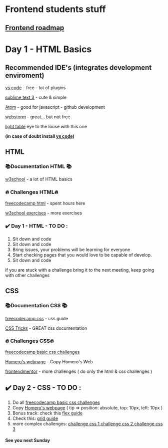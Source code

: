 # Frontend students stuff

## [Frontend roadmap]

# Day 1 - HTML Basics 

## Recommended IDE's (integrates development enviroment)

[vs code] - free - lot of plugins

[sublime text 3] - cute & simple

[Atom] - good for javascript - github development

[webstorm] - great... but not free

[light table] eye to the louse with this one

**(in case of doubt install [vs code])**

## HTML

### 📚Documentation HTML 📚
[w3school] - a lot of HTML basics

### 🔥 Challenges HTML🔥
[freecodecamp html] - spent hours here

[w3school exercises] - more exercises

### ✔️ Day 1 - HTML - TO DO :
1. Sit down and code
2. Sit down and code
3. Bring issues, your problems will be learning for everyone
4. Start checking pages that you would love to be capable of develop.
5. Sit down and code

if you are stuck with a challenge bring it to the next meeting, keep going with other challenges

## CSS

### 📚Documentation CSS 📚

[freecodecamp css] - css guide

[CSS Tricks] - GREAT css documentation
### 🔥 Challenges CSS🔥

[freecodecamp basic css challenges]

[Homero's webpage] - Copy Homero's Web

[frontendmentor] - more challenges ( do only the html & css challenges )


## ✔️ Day 2 - CSS - TO DO :
1. Do all [freecodecamp basic css challenges]
3. Copy [Homero's webpage] ( tip => position: absolute, top: 10px, left: 10px )
4. Bonus track: check this [flex guide]
5. Check this: [grid guide]
6. more complex challenges: [challenge css 1],[challenge css 2],[challenge css 3]

#### See you next Sunday

[freecodecamp html]: <https://www.freecodecamp.org/learn/responsive-web-design/>
[Frontend Roadmap]: <https://roadmap.sh/frontend>
[w3school]: <https://www.w3schools.com/html/default.asp>
[w3school exercises]: <https://www.w3schools.com/html/html_exercises.asp>
[vs code]: https://code.visualstudio.com/
[sublime text 3]: <https://www.sublimetext.com/>
[light table]: <http://lighttable.com/>
[Atom]: <https://atom.io/>
[CSS Tricks]: <https://css-tricks.com/>
[webstorm]: <https://www.jetbrains.com/webstorm/>
[freecodecamp css]: <https://www.freecodecamp.org/news/the-css-handbook-a-handy-guide-to-css-for-developers-b56695917d11/>
[Homero's webpage]: <https://attiliomonti.com/>
[freecodecamp css documentation]: <https://www.freecodecamp.org/news/the-css-handbook-a-handy-guide-to-css-for-developers-b56695917d11/>
[freecodecamp basic css challenges]: <https://www.freecodecamp.org/learn/responsive-web-design/basic-css/>
[flex guide]: <https://css-tricks.com/snippets/css/a-guide-to-flexbox/>
[grid guide]: <https://css-tricks.com/snippets/css/complete-guide-grid/>
[challenge css 1]: <https://www.frontendmentor.io/challenges/3column-preview-card-component-pH92eAR2->
[challenge css 2]: <https://www.frontendmentor.io/challenges/stats-preview-card-component-8JqbgoU62>
[challenge css 3]: <https://www.frontendmentor.io/challenges/testimonials-grid-section-Nnw6J7Un7>
[frontendmentor]: <https://www.frontendmentor.io/challenges>